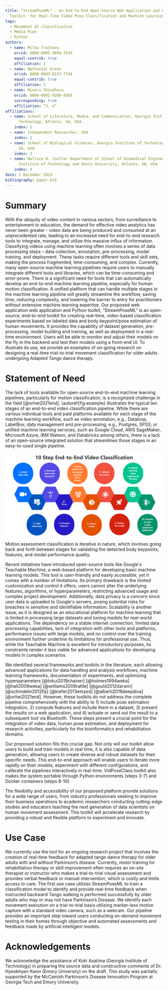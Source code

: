 ```yaml
---
title: “StreamPoseML” - An End-to-End Open-Source Web Application and Python
  Toolkit  for Real-Time Video Pose Classification and Machine Learning
tags:
  - Movement AI classification
  - Media Pipe
  - Python
authors:
  - name: Milka Trajkova
    orcid: 0000-0002-3694-763X
    equal-contrib: true
    affiliation: 1
  - name: Nathaniel Green
    orcid: 0000-0003-0157-7744
    equal-contrib: true
    affiliation: 2
  - name: Minoru Shinohara
    orcid: 0000-0002-9260-0366
    corresponding: true
    affiliation: “3, 4”
affiliations:
  - name: School of Literature, Media, and Communication, Georgia Institute of
      Technology, Atlanta, GA, USA
    index: 1
  - name: Independent Researcher, USA
    index: 2
  - name: School of Biological Sciences, Georgia Institute of Technology, Atlanta,
      GA, USA
    index: 3
  - name: Wallace H. Coulter Department of School of Biomedical Engineering, Georgia
      Institute of Technology and Emory University, Atlanta, GA, USA
    index: 4
date: 1 December 2023
bibliography: paper.bib
---
```


# Summary

With the ubiquity of video content in various sectors, from surveillance to entertainment to education, the demand for effective video analytics has never been greater - video data are being produced and consumed at an unprecedented rate, leading to an increased need for end-to-end research tools to integrate, manage, and utilize this massive influx of information. Classifying videos using machine learning often involves a series of data processing steps – data collection, annotation, pre-processing, model training, and deployment. These tasks require different tools and skill sets, making the process fragmented, time-consuming, and complex. Currently, many open-source machine learning pipelines require users to manually integrate different tools and libraries, which can be time-consuming and error-prone. There is a significant need for tools that can automatically develop an end-to-end machine learning pipeline, especially for human motion classification. A unified platform that can handle multiple stages in the machine learning pipeline will greatly streamline the workflow, saving time, reducing complexity, and lowering the barrier to entry for practitioners without extensive machine learning expertise. Our proposed web application web application and Python toolkit, “StreamPoseML” is an open-source, end-to-end toolkit for creating real-time, video-based classification experiments based on labeled data and body keypoint/pose estimation of human movements. It provides the capability of dataset generation, pre-processing, model building and training, as well as deployment in a real-time environment. Users will be able to monitor and adjust their models on the fly in the backend and test their models using a front-end UI. To illustrate its use, we provide an examples of on-going research on designing a real-time trial-to-trial movement classification for older adults undergoing Adapted Tango dance therapy.

# Statement of Need

The lack of tools available for open-source end-to-end machine learning pipelines, particularly for motion classification, is a recognized challenge in the field [@orhei2021end]. \autoref{fig:example} illustrates the typical ten stages of an end-to-end video classification pipeline. While there are various individual tools and paid platforms available for each stage of the machine learning workflow, such as video annotation, e.g., Dataloop, LabelBox; data management and pre-processing, e.g., Postgres, SPSS; or unified machine learning services, such as Google Cloud, AWS SageMaker, Microsoft Azure, IBM Watson, and Databricks among others, there is a lack of an open-source integrated solution that streamlines those stages in an easy-to-used single pipeline. 

![10 Step End-to-End Video Classification](figure.png)

Motion assessment classification is iterative in nature, which involves going back and forth between stages for validating the detected body keypoints, features, and model performance quality.

Recent initiatives have introduced open-source tools like Google's Teachable Machine, a web-based platform for developing basic machine learning models. This tool is user-friendly and easily accessible, yet it comes with a number of limitations. Its primary drawback is the limited customization and control it offers; users cannot alter the underlying features, algorithms, or hyperparameters, restricting advanced usage and complex project development. Additionally, data privacy is a concern since user data is uploaded to Google's servers, posing potential risks for breaches in sensitive and identifiable information. Scalability is another issue, as it is designed as an educational platform for machine learning that is limited in processing large datasets and tuning models for real-world applications. The dependency on a stable internet connection, limited data processing capabilities, lack of integration with other tools and platforms, performance issues with large models, and no control over the training environment further underline its limitations for professional use. Thus, while the Teachable Machine is excellent for introductory purposes, its constraints render it less viable for advanced applications for developing models in complex scenarios. 

We identified several frameworks and toolkits in the literature, each allowing advanced applications for data handling and analysis workflows, machine learning frameworks, documentation of experiments, and optimizing hyperparameters [@tokui2019chainer] [@holmes1994weka] [@hall2009weka] [@williams2009rattle] [@gould2012darwin] [@schindelin2012fiji] [@kiefer2013emzed] [@alberti2018deepdiva] [@orhei2021end]. However, these toolkits do not address the complete pipeline comprehensively with the ability to 1) include pose estimation integration, 2) compute features and include them in a dataset, 3) present the results on a web application, and 4) actuate or send out the result to a subsequent tool via Bluetooth. These steps present a crucial point for the integration of video data, human pose estimation, and deployment for research activities, particularly for the bioinformatics and rehabilitation domains.

Our proposed solution fills this crucial gap. Not only will our toolkit allow users to build and train models in real time, it is also capable of data generation, allowing users to create diverse and robust datasets for their specific needs. This end-to-end approach will enable users to iterate more rapidly on their models, experiment with different configurations, and calibrate the pipelines interactively in real-time. VidPoseClass toolkit also makes the system portable through  Python environments (steps 3-7) and Docker containers (steps 8-10).

The flexibility and accessibility of our proposed platform provide solutions for a wide range of users, from industry professionals seeking to improve their business operations to academic researchers conducting cutting-edge studies and educators teaching the next generation of data scientists on human movement assessment. This toolkit will accelerate research by providing a robust and flexible platform to experiment and innovate.

# Use Case

We currently use the tool for an ongoing research project that involves the creation of real-time feedback for adapted tango dance therapy for older adults with and without Parkinson’s disease.
Currently, motor training for rehabilitation therapy or skill improvement often requires an on-site therapist or instructor who makes a trial-to-trial visual assessment and provides verbal feedback or manual intervention, which is costly and limits access to care. The first use case utilizes StreamPoseML to train a classification model to identify and provide real-time feedback when instructed backward Tango walking is performed successfully by older adults who may or may not have Parkinson’s Disease. We identify each movement execution on a trial-to-trial basis utilizing marker-less motion capture with a standard video camera, such as a webcam. Our pipeline provides an important step toward users conducting on-demand movement testing in their homes through objective and automated assessments and feedback made by artificial intelligent models.

# Acknowledgements

We acknowledge the assistance of Koki Asahina (Georgia Institute of Technology) in preparing the source data and constructive comments of Dr. Hyeokhyen Kwon (Emory University) on the draft. This study was partially supported by the McCamish Parkinson’s Disease Innovation Program at Georgia Tech and Emory University.
